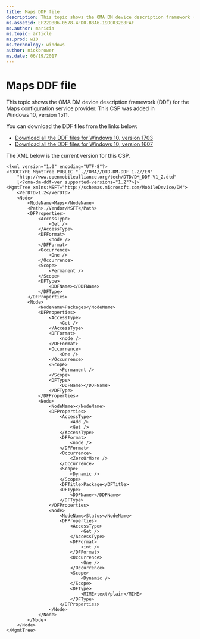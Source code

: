 ```yaml
---
title: Maps DDF file
description: This topic shows the OMA DM device description framework (DDF) for the Maps configuration service provider. This CSP was added in Windows 10, version 1511.
ms.assetid: EF22DBB6-0578-4FD0-B8A6-19DC03288FAF
ms.author: maricia
ms.topic: article
ms.prod: w10
ms.technology: windows
author: nickbrower
ms.date: 06/19/2017
---
```


# Maps DDF file


This topic shows the OMA DM device description framework (DDF) for the Maps configuration service provider. This CSP was added in Windows 10, version 1511.

You can download the DDF files from the links below:

- [Download all the DDF files for Windows 10, version 1703](http://download.microsoft.com/download/C/7/C/C7C94663-44CF-4221-ABCA-BC895F42B6C2/Windows10_1703_DDF_download.zip)
- [Download all the DDF files for Windows 10, version 1607](http://download.microsoft.com/download/2/3/E/23E27D6B-6E23-4833-B143-915EDA3BDD44/Windows10_1607_DDF.zip)

The XML below is the current version for this CSP.

``` syntax
<?xml version="1.0" encoding="UTF-8"?>
<!DOCTYPE MgmtTree PUBLIC " -//OMA//DTD-DM-DDF 1.2//EN"
    "http://www.openmobilealliance.org/tech/DTD/DM_DDF-V1_2.dtd"
    [<?oma-dm-ddf-ver supported-versions="1.2"?>]>
<MgmtTree xmlns:MSFT="http://schemas.microsoft.com/MobileDevice/DM">
    <VerDTD>1.2</VerDTD>
    <Node>
        <NodeName>Maps</NodeName>
        <Path>./Vendor/MSFT</Path>
        <DFProperties>
            <AccessType>
                <Get />
            </AccessType>
            <DFFormat>
                <node />
            </DFFormat>
            <Occurrence>
                <One />
            </Occurrence>
            <Scope>
                <Permanent />
            </Scope>
            <DFType>
                <DDFName></DDFName>
            </DFType>
        </DFProperties>
        <Node>
            <NodeName>Packages</NodeName>
            <DFProperties>
                <AccessType>
                    <Get />
                </AccessType>
                <DFFormat>
                    <node />
                </DFFormat>
                <Occurrence>
                    <One />
                </Occurrence>
                <Scope>
                    <Permanent />
                </Scope>
                <DFType>
                    <DDFName></DDFName>
                </DFType>
            </DFProperties>
            <Node>
                <NodeName></NodeName>
                <DFProperties>
                    <AccessType>
                        <Add />
                        <Get />
                    </AccessType>
                    <DFFormat>
                        <node />
                    </DFFormat>
                    <Occurrence>
                        <ZeroOrMore />
                    </Occurrence>
                    <Scope>
                        <Dynamic />
                    </Scope>
                    <DFTitle>Package</DFTitle>
                    <DFType>
                        <DDFName></DDFName>
                    </DFType>
                </DFProperties>
                <Node>
                    <NodeName>Status</NodeName>
                    <DFProperties>
                        <AccessType>
                            <Get />
                        </AccessType>
                        <DFFormat>
                            <int />
                        </DFFormat>
                        <Occurrence>
                            <One />
                        </Occurrence>
                        <Scope>
                            <Dynamic />
                        </Scope>
                        <DFType>
                            <MIME>text/plain</MIME>
                        </DFType>
                    </DFProperties>
                </Node>
            </Node>
        </Node>
    </Node>
</MgmtTree>
```

 

 







